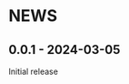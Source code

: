 <!--
Copyright (C) 2024 Maxwell G <maxwell@gtmx.me>
SPDX-License-Identifier: MIT
-->

# NEWS

## 0.0.1 - 2024-03-05 <a id='0.0.1'></a>

Initial release
